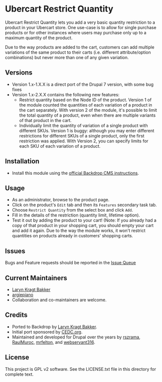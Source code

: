 # Ubercart Restrict Quantity

Ubercart Restrict Quantity lets you add a very basic quantity restriction to a
product in your Ubercart store. One use-case is to allow for single purchase
products or for other instances where users may purchase only up to a maximum
quantity of the product.

Due to the way products are added to the cart, customers can add multiple
variations of the same product to their carts (i.e. different attribute/option
combinations) but never more than one of any given variation.

## Versions
- Version 1.x-1.X.X is a direct port of the Drupal 7 version, with some bug fixes
- Version 1.x-2.X.X contains the following new features:
  - Restrict quantity based on the Node ID of the product. Version 1 of the module counted the quantities of each variation of a product in the cart separately. With version 2 of the module, it's possible to limit the total quantity of a product, even when there are multiple variants of that product in the cart.
  - Individually limit the quantity of variation of a single product with different SKUs. Version 1 is buggy: although you may enter different restrictions for different SKUs of a single product, only the first restriction was applied. With Version 2, you can specify limits for each SKU of each variation of a product.
  
## Installation

 - Install this module using the [official Backdrop CMS instructions](https://backdropcms.org/guide/modules).

## Usage

 - As an administrator, browse to the product page.
 - Click on the product's `Edit` tab and then its `Features` secondary task tab.
 - Choose `Restrict Quantity` from the select box and click `Add`.
 - Fill in the details of the restriction (quantity limit, lifetime option).
 - Test it out by adding the product to your cart! (Note: If you already had a
   copy of that product in your shopping cart, you should empty your cart and
   add it again. Due to the way the module works, it won't restrict quantities
   on products already in customers' shopping carts.

## Issues

Bugs and Feature requests should be reported in the [Issue Queue](https://github.com/backdrop-contrib/uc_restrict_qty/issues)

## Current Maintainers

 - [Laryn Kragt Bakker](https://github.com/laryn)
 - [argiepiano](https://github.com/argiepiano)
 - Collaboration and co-maintainers are welcome.

## Credits

- Ported to Backdrop by [Laryn Kragt Bakker](https://github.com/laryn).
- Initial port sponsored by [CEDC.org](https://CEDC.org).
- Maintained and developed for Drupal over the years by
  [rszrama](https://www.drupal.org/u/rszrama),
  [RaulMuroc](https://www.drupal.org/u/RaulMuroc),
  [mrfelton](https://www.drupal.org/u/mrfelton), and
  [webservant316](https://www.drupal.org/u/webservant316).

## License

This project is GPL v2 software. See the LICENSE.txt file in this directory for
complete text.
